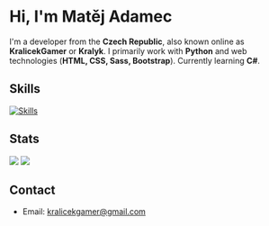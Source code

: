 # Hi, I'm Matěj Adamec

I'm a developer from the **Czech Republic**, also known online as **KralicekGamer** or **Kralyk**. I primarily work with **Python** and web technologies (**HTML, CSS, Sass, Bootstrap**). Currently learning **C#**.

## Skills
[![Skills](https://skillicons.dev/icons?i=py,html,css,sass,bootstrap,md,cs,vscode)](https://skillicons.dev)

## Stats
<div>
  <img src="https://github-readme-stats.vercel.app/api?username=kralicekgamer&show_icons=true&theme=dark" />
  
  <img src="https://github-readme-stats.vercel.app/api/top-langs/?username=kralicekgamer&theme=dark&layout=compact&hide=perl" />
</div>

## Contact
- Email: kralicekgamer@gmail.com
